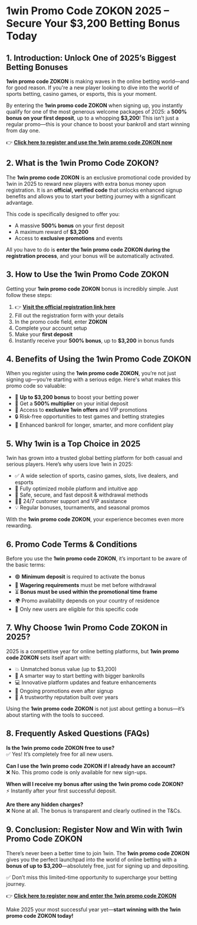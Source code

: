 <h1>1win Promo Code ZOKON 2025 – Secure Your $3,200 Betting Bonus Today</h1>

<h2>1. Introduction: Unlock One of 2025’s Biggest Betting Bonuses</h2>
<p><strong>1win promo code ZOKON</strong> is making waves in the online betting world—and for good reason. If you're a new player looking to dive into the world of sports betting, casino games, or esports, this is your moment.</p>
<p>By entering the <strong>1win promo code ZOKON</strong> when signing up, you instantly qualify for one of the most generous welcome packages of 2025: a <strong>500% bonus on your first deposit</strong>, up to a whopping <strong>$3,200</strong>! This isn’t just a regular promo—this is your chance to boost your bankroll and start winning from day one.</p>
<p>👉 <a href="https://1weaou.life/?p=wj23" target="_blank"><strong>Click here to register and use the 1win promo code ZOKON now</strong></a></p>

<h2>2. What is the 1win Promo Code ZOKON?</h2>
<p>The <strong>1win promo code ZOKON</strong> is an exclusive promotional code provided by 1win in 2025 to reward new players with extra bonus money upon registration. It is an <strong>official, verified code</strong> that unlocks enhanced signup benefits and allows you to start your betting journey with a significant advantage.</p>
<p>This code is specifically designed to offer you:</p>
<ul>
<li>A massive <strong>500% bonus</strong> on your first deposit</li>
<li>A maximum reward of <strong>$3,200</strong></li>
<li>Access to <strong>exclusive promotions</strong> and events</li>
</ul>
<p>All you have to do is <strong>enter the 1win promo code ZOKON during the registration process</strong>, and your bonus will be automatically activated.</p>

<h2>3. How to Use the 1win Promo Code ZOKON</h2>
<p>Getting your <strong>1win promo code ZOKON</strong> bonus is incredibly simple. Just follow these steps:</p>
<ol>
<li>👉 <a href="https://1weaou.life/?p=wj23" target="_blank"><strong>Visit the official registration link here</strong></a></li>
<li>Fill out the registration form with your details</li>
<li>In the promo code field, enter <strong>ZOKON</strong></li>
<li>Complete your account setup</li>
<li>Make your <strong>first deposit</strong></li>
<li>Instantly receive your <strong>500% bonus</strong>, up to <strong>$3,200</strong> in bonus funds</li>
</ol>

<h2>4. Benefits of Using the 1win Promo Code ZOKON</h2>
<p>When you register using the <strong>1win promo code ZOKON</strong>, you’re not just signing up—you’re starting with a serious edge. Here's what makes this promo code so valuable:</p>
<ul>
<li>💸 <strong>Up to $3,200 bonus</strong> to boost your betting power</li>
<li>🎯 Get a <strong>500% multiplier</strong> on your initial deposit</li>
<li>🎁 Access to <strong>exclusive 1win offers</strong> and VIP promotions</li>
<li>🔒 Risk-free opportunities to test games and betting strategies</li>
<li>🚀 Enhanced bankroll for longer, smarter, and more confident play</li>
</ul>

<h2>5. Why 1win is a Top Choice in 2025</h2>
<p>1win has grown into a trusted global betting platform for both casual and serious players. Here’s why users love 1win in 2025:</p>
<ul>
<li>✅ A wide selection of sports, casino games, slots, live dealers, and esports</li>
<li>📱 Fully optimized mobile platform and intuitive app</li>
<li>🔐 Safe, secure, and fast deposit & withdrawal methods</li>
<li>🧑‍💼 24/7 customer support and VIP assistance</li>
<li>💡 Regular bonuses, tournaments, and seasonal promos</li>
</ul>
<p>With the <strong>1win promo code ZOKON</strong>, your experience becomes even more rewarding.</p>

<h2>6. Promo Code Terms & Conditions</h2>
<p>Before you use the <strong>1win promo code ZOKON</strong>, it’s important to be aware of the basic terms:</p>
<ul>
<li>🟢 <strong>Minimum deposit</strong> is required to activate the bonus</li>
<li>🔁 <strong>Wagering requirements</strong> must be met before withdrawal</li>
<li>⏳ <strong>Bonus must be used within the promotional time frame</strong></li>
<li>🌍 Promo availability depends on your country of residence</li>
<li>👤 Only new users are eligible for this specific code</li>
</ul>

<h2>7. Why Choose 1win Promo Code ZOKON in 2025?</h2>
<p>2025 is a competitive year for online betting platforms, but <strong>1win promo code ZOKON</strong> sets itself apart with:</p>
<ul>
<li>💥 Unmatched bonus value (up to $3,200)</li>
<li>🧠 A smarter way to start betting with bigger bankrolls</li>
<li>💻 Innovative platform updates and feature enhancements</li>
<li>🎉 Ongoing promotions even after signup</li>
<li>🥇 A trustworthy reputation built over years</li>
</ul>
<p>Using the <strong>1win promo code ZOKON</strong> is not just about getting a bonus—it’s about starting with the tools to succeed.</p>

<h2>8. Frequently Asked Questions (FAQs)</h2>
<p><strong>Is the 1win promo code ZOKON free to use?</strong><br>✅ Yes! It’s completely free for all new users.</p>
<p><strong>Can I use the 1win promo code ZOKON if I already have an account?</strong><br>❌ No. This promo code is only available for new sign-ups.</p>
<p><strong>When will I receive my bonus after using the 1win promo code ZOKON?</strong><br>⚡ Instantly after your first successful deposit.</p>
<p><strong>Are there any hidden charges?</strong><br>❌ None at all. The bonus is transparent and clearly outlined in the T&Cs.</p>

<h2>9. Conclusion: Register Now and Win with 1win Promo Code ZOKON</h2>
<p>There’s never been a better time to join 1win. The <strong>1win promo code ZOKON</strong> gives you the perfect launchpad into the world of online betting with a <strong>bonus of up to $3,200</strong>—absolutely free, just for signing up and depositing.</p>
<p>✅ Don’t miss this limited-time opportunity to supercharge your betting journey.</p>
<p>👉 <a href="https://1weaou.life/?p=wj23" target="_blank"><strong>Click here to register now and enter the 1win promo code ZOKON</strong></a></p>
<p>Make 2025 your most successful year yet—<strong>start winning with the 1win promo code ZOKON today!</strong></p>
